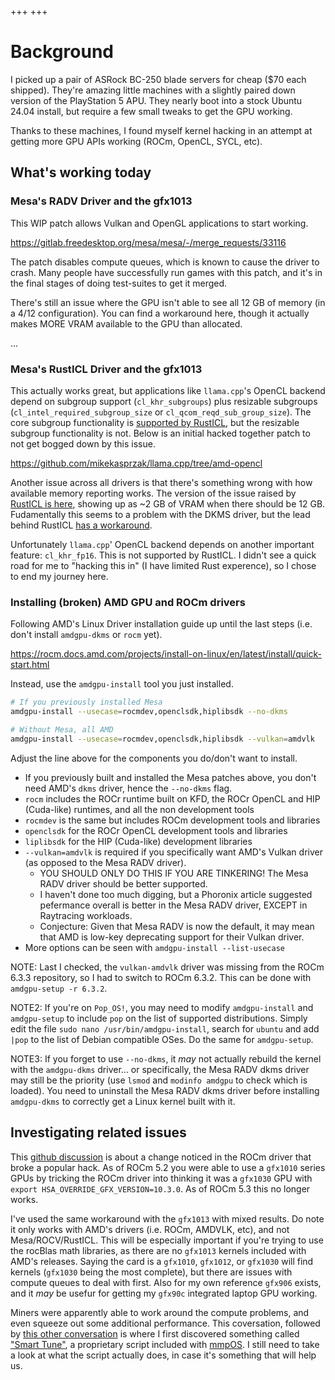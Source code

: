 +++
+++

# Background

I picked up a pair of ASRock BC-250 blade servers for cheap ($70 each shipped). They're amazing little machines with a slightly paired down version of the PlayStation 5 APU. They nearly boot into a stock Ubuntu 24.04 install, but require a few small tweaks to get the GPU working.

Thanks to these machines, I found myself kernel hacking in an attempt at getting more GPU APIs working (ROCm, OpenCL, SYCL, etc).


## What's working today

### Mesa's RADV Driver and the gfx1013

This WIP patch allows Vulkan and OpenGL applications to start working.

<https://gitlab.freedesktop.org/mesa/mesa/-/merge_requests/33116>

The patch disables compute queues, which is known to cause the driver to crash. Many people have successfully run games with this patch, and it's in the final stages of doing test-suites to get it merged.

There's still an issue where the GPU isn't able to see all 12 GB of memory (in a 4/12 configuration). You can find a workaround here, though it actually makes MORE VRAM available to the GPU than allocated.

...

### Mesa's RustICL Driver and the gfx1013

This actually works great, but applications like `llama.cpp`'s OpenCL backend depend on subgroup support (`cl_khr_subgroups`) plus resizable subgroups (`cl_intel_required_subgroup_size` or `cl_qcom_reqd_sub_group_size`). The core subgroup functionality is [supported by RustICL](https://gitlab.freedesktop.org/mesa/mesa/-/merge_requests/22893), but the resizable subgroup functionality is not. Below is an initial hacked together patch to not get bogged down by this issue.

<https://github.com/mikekasprzak/llama.cpp/tree/amd-opencl>

Another issue across all drivers is that there's something wrong with how available memory reporting works. The version of the issue raised by [RustICL is here](https://gitlab.freedesktop.org/mesa/mesa/-/issues/9844), showing up as ~2 GB of VRAM when there should be 12 GB. Fudamentally this seems to a problem with the DKMS driver, but the lead behind RustICL [has a workaround](https://gitlab.freedesktop.org/karolherbst/mesa/-/commit/2260472bb65972339fe5dcc525093db23db0d2dc).

Unfortunately `llama.cpp`' OpenCL backend depends on another important feature: `cl_khr_fp16`. This is not supported by RustICL. I didn't see a quick road for me to "hacking this in" (I have limited Rust experence), so I chose to end my journey here.


### Installing (broken) AMD GPU and ROCm drivers

Following AMD's Linux Driver installation guide up until the last steps (i.e. don't install `amdgpu-dkms` or `rocm` yet).

<https://rocm.docs.amd.com/projects/install-on-linux/en/latest/install/quick-start.html>

Instead, use the `amdgpu-install` tool you just installed.

```bash
# If you previously installed Mesa
amdgpu-install --usecase=rocmdev,openclsdk,hiplibsdk --no-dkms

# Without Mesa, all AMD
amdgpu-install --usecase=rocmdev,openclsdk,hiplibsdk --vulkan=amdvlk
```

Adjust the line above for the components you do/don't want to install.

* If you previously built and installed the Mesa patches above, you don't need AMD's `dkms` driver, hence the `--no-dkms` flag.
* `rocm` includes the ROCr runtime built on KFD, the ROCr OpenCL and HIP (Cuda-like) runtimes, and all the non development tools
* `rocmdev` is the same but includes ROCm development tools and libraries
* `openclsdk` for the ROCr OpenCL development tools and libraries
* `liplibsdk` for the HIP (Cuda-like) development libraries
* `--vulkan=amdvlk` is required if you specifically want AMD's Vulkan driver (as opposed to the Mesa RADV driver).
  * YOU SHOULD ONLY DO THIS IF YOU ARE TINKERING! The Mesa RADV driver should be better supported.
  * I haven't done too much digging, but a Phoronix article suggested pefermance overall is better in the Mesa RADV driver, EXCEPT in Raytracing workloads.
  * Conjecture: Given that Mesa RADV is now the default, it may mean that AMD is low-key deprecating support for their Vulkan driver.
* More options can be seen with `amdgpu-install --list-usecase`

NOTE: Last I checked, the `vulkan-amdvlk` driver was missing from the ROCm 6.3.3 repository, so I had to switch to ROCm 6.3.2. This can be done with `amdgpu-setup -r 6.3.2`.

NOTE2: If you're on `Pop_OS!`, you may need to modify `amdgpu-install` and `amdgpu-setup` to include `pop` on the list of supported distributions. Simply edit the file `sudo nano /usr/bin/amdgpu-install`, search for `ubuntu` and add `|pop` to the list of Debian compatible OSes. Do the same for `amdgpu-setup`.

NOTE3: If you forget to use `--no-dkms`, it _may_ not actually rebuild the kernel with the `amdgpu-dkms` driver... or specifically, the Mesa RADV dkms driver may still be the priority (use `lsmod` and `modinfo amdgpu` to check which is loaded). You need to uninstall the Mesa RADV dkms driver before installing `amdgpu-dkms` to correctly get a Linux kernel built with it.


## Investigating related issues

This [github discussion](https://github.com/ROCm/ROCm/discussions/4030) is about a change noticed in the ROCm driver that broke a popular hack. As of ROCm 5.2 you were able to use a `gfx1010` series GPUs by tricking the ROCm driver into thinking it was a `gfx1030` GPU with `export HSA_OVERRIDE_GFX_VERSION=10.3.0`. As of ROCm 5.3 this no longer works.

I've used the same workaround with the `gfx1013` with mixed results. Do note it only works with AMD's drivers (i.e. ROCm, AMDVLK, etc), and not Mesa/ROCV/RustICL. This will be especially important if you're trying to use the rocBlas math libraries, as there are no `gfx1013` kernels included with AMD's releases. Saying the card is a `gfx1010`, `gfx1012`, or `gfx1030` will find kernels (`gfx1030` being the most complete), but there are issues with compute queues to deal with first. Also for my own reference `gfx906` exists, and it _may_ be usefur for getting my `gfx90c` integrated laptop GPU working.

Miners were apparently able to work around the compute problems, and even squeeze out some additional performance. This coversation, followed by [this other conversation](https://www.reddit.com/r/linux4noobs/comments/1bvdfi3/comment/lv80bw5/) is where I first discovered something called ["Smart Tune"](https://bitcointalk.org/index.php?topic=5088988.0), a proprietary script included with [mmpOS](https://mmpos.eu/). I still need to take a look at what the script actually does, in case it's something that will help us.
